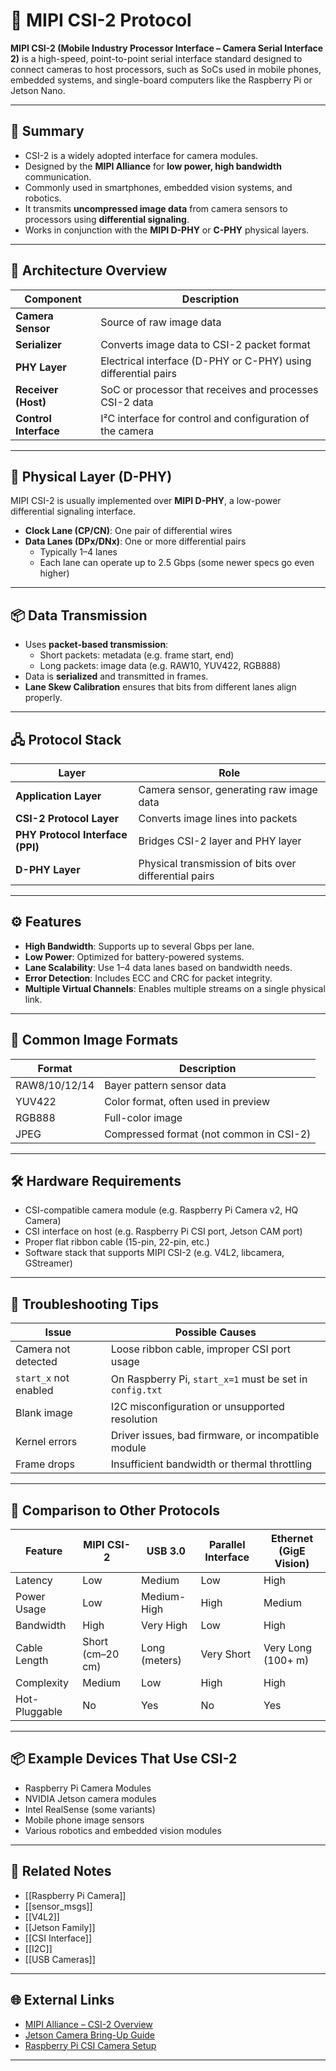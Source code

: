 # 🔌 MIPI CSI-2 Protocol

**MIPI CSI-2 (Mobile Industry Processor Interface – Camera Serial Interface 2)** is a high-speed, point-to-point serial interface standard designed to connect cameras to host processors, such as SoCs used in mobile phones, embedded systems, and single-board computers like the Raspberry Pi or Jetson Nano.

---

## 🧠 Summary

- CSI-2 is a widely adopted interface for camera modules.
- Designed by the **MIPI Alliance** for **low power, high bandwidth** communication.
- Commonly used in smartphones, embedded vision systems, and robotics.
- It transmits **uncompressed image data** from camera sensors to processors using **differential signaling**.
- Works in conjunction with the **MIPI D-PHY** or **C-PHY** physical layers.

---

## 🔧 Architecture Overview

| Component     | Description                                                                 |
|---------------|-----------------------------------------------------------------------------|
| **Camera Sensor** | Source of raw image data                                                 |
| **Serializer**    | Converts image data to CSI-2 packet format                              |
| **PHY Layer**     | Electrical interface (D-PHY or C-PHY) using differential pairs          |
| **Receiver (Host)** | SoC or processor that receives and processes CSI-2 data               |
| **Control Interface** | I²C interface for control and configuration of the camera           |

---

## 🔌 Physical Layer (D-PHY)

MIPI CSI-2 is usually implemented over **MIPI D-PHY**, a low-power differential signaling interface.

- **Clock Lane (CP/CN)**: One pair of differential wires
- **Data Lanes (DPx/DNx)**: One or more differential pairs
  - Typically 1–4 lanes
  - Each lane can operate up to 2.5 Gbps (some newer specs go even higher)

---

## 📦 Data Transmission

- Uses **packet-based transmission**:
  - Short packets: metadata (e.g. frame start, end)
  - Long packets: image data (e.g. RAW10, YUV422, RGB888)
- Data is **serialized** and transmitted in frames.
- **Lane Skew Calibration** ensures that bits from different lanes align properly.

---

## 🖧 Protocol Stack

| Layer           | Role                                                                 |
|------------------|----------------------------------------------------------------------|
| **Application Layer** | Camera sensor, generating raw image data                         |
| **CSI-2 Protocol Layer** | Converts image lines into packets                             |
| **PHY Protocol Interface (PPI)** | Bridges CSI-2 layer and PHY layer                      |
| **D-PHY Layer**         | Physical transmission of bits over differential pairs           |

---

## ⚙️ Features

- **High Bandwidth**: Supports up to several Gbps per lane.
- **Low Power**: Optimized for battery-powered systems.
- **Lane Scalability**: Use 1–4 data lanes based on bandwidth needs.
- **Error Detection**: Includes ECC and CRC for packet integrity.
- **Multiple Virtual Channels**: Enables multiple streams on a single physical link.

---

## 🔗 Common Image Formats

| Format   | Description                          |
|----------|--------------------------------------|
| RAW8/10/12/14 | Bayer pattern sensor data        |
| YUV422  | Color format, often used in preview   |
| RGB888  | Full-color image                      |
| JPEG    | Compressed format (not common in CSI-2) |

---

## 🛠️ Hardware Requirements

- CSI-compatible camera module (e.g. Raspberry Pi Camera v2, HQ Camera)
- CSI interface on host (e.g. Raspberry Pi CSI port, Jetson CAM port)
- Proper flat ribbon cable (15-pin, 22-pin, etc.)
- Software stack that supports MIPI CSI-2 (e.g. V4L2, libcamera, GStreamer)

---

## 🧪 Troubleshooting Tips

| Issue                      | Possible Causes                                                |
|----------------------------|----------------------------------------------------------------|
| Camera not detected        | Loose ribbon cable, improper CSI port usage                    |
| `start_x` not enabled      | On Raspberry Pi, `start_x=1` must be set in `config.txt`       |
| Blank image                | I2C misconfiguration or unsupported resolution                 |
| Kernel errors              | Driver issues, bad firmware, or incompatible module            |
| Frame drops                | Insufficient bandwidth or thermal throttling                   |

---

## 🔄 Comparison to Other Protocols

| Feature       | MIPI CSI-2         | USB 3.0            | Parallel Interface       | Ethernet (GigE Vision)   |
|---------------|--------------------|---------------------|--------------------------|---------------------------|
| Latency       | Low                | Medium              | Low                      | High                      |
| Power Usage   | Low                | Medium-High         | High                     | Medium                    |
| Bandwidth     | High               | Very High           | Low                      | High                      |
| Cable Length  | Short (cm–20 cm)   | Long (meters)       | Very Short               | Very Long (100+ m)        |
| Complexity    | Medium             | Low                 | High                     | High                      |
| Hot-Pluggable | No                 | Yes                 | No                       | Yes                       |

---

## 📦 Example Devices That Use CSI-2

- Raspberry Pi Camera Modules
- NVIDIA Jetson camera modules
- Intel RealSense (some variants)
- Mobile phone image sensors
- Various robotics and embedded vision modules

---

## 🧭 Related Notes

- [[Raspberry Pi Camera]]
- [[sensor_msgs]]
- [[V4L2]]
- [[Jetson Family]]
- [[CSI Interface]]
- [[I2C]]
- [[USB Cameras]]

---

## 🌐 External Links

- [MIPI Alliance – CSI-2 Overview](https://www.mipi.org/specifications/csi-2)
- [Jetson Camera Bring-Up Guide](https://docs.nvidia.com/jetson/)
- [Raspberry Pi CSI Camera Setup](https://www.raspberrypi.com/documentation/accessories/camera.html)

---
